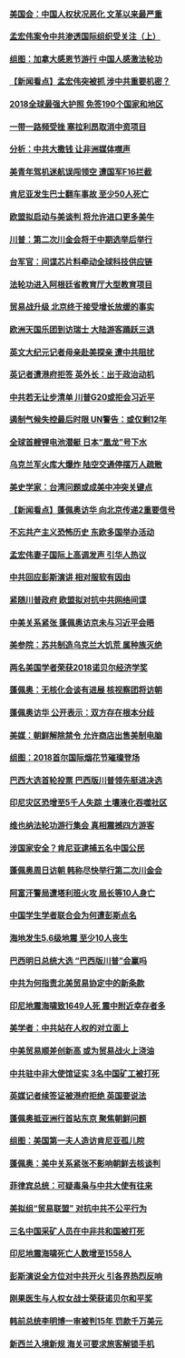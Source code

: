 #### [美国会：中国人权状况恶化 文革以来最严重](../pages/nsc418/n10775405.md?t=10110932) 

#### [孟宏伟案令中共渗透国际组织受关注（上）](../pages/nsc418/n10773407.md?t=10110932) 

#### [组图：加拿大感恩节游行 中国人感激法轮功](../pages/nsc418/n10774602.md?t=10110932) 

#### [【新闻看点】孟宏伟突被抓 涉中共重要机密？](../pages/nsc418/n10774768.md?t=10110932) 

#### [2018全球最强大护照 免签190个国家和地区](../pages/nsc418/n10774785.md?t=10110932) 

#### [一带一路频受挫 塞拉利昂取消中资项目](../pages/nsc418/n10774667.md?t=10110932) 

#### [分析：中共大撒钱 让非洲媒体噤声](../pages/nsc418/n10772349.md?t=10110932) 

#### [美青年驾机迷航误闯领空 遭国军F16拦截](../pages/nsc418/n10774153.md?t=10110932) 

#### [肯尼亚发生巴士翻车事故 至少50人死亡](../pages/nsc418/n10774150.md?t=10110932) 

#### [欧盟拟启动与美谈判 将允许进口更多美牛](../pages/nsc418/n10773644.md?t=10110932) 

#### [川普：第二次川金会将于中期选举后举行](../pages/nsc418/n10773708.md?t=10110932) 

#### [台军官：间谍芯片料牵动全球科技供应链](../pages/nsc418/n10772822.md?t=10110932) 

#### [法轮功进入阿根廷省教育厅大型教育项目](../pages/nsc418/n10772186.md?t=10110932) 

#### [贸易战升级 北京终于接受增长放缓的事实](../pages/nsc418/n10772868.md?t=10110932) 

#### [欧洲天国乐团到访瑞士 大陆游客踊跃三退](../pages/nsc418/n10772672.md?t=10110932) 

#### [英文大纪元记者母亲赴美探亲 遭中共阻扰](../pages/nsc418/n10772575.md?t=10110932) 

#### [英记者遭港府拒签 英外长：出于政治动机](../pages/nsc418/n10772603.md?t=10110932) 

#### [中共若无让步清单 川普G20或拒会习近平](../pages/nsc418/n10771813.md?t=10110932) 

#### [遏制气候失控最后时限 UN警告：或仅剩12年](../pages/nsc418/n10771411.md?t=10110932) 

#### [全球首艘锂电池潜艇 日本“凰龙”号下水](../pages/nsc418/n10771671.md?t=10110932) 

#### [乌克兰军火库大爆炸 陆空交通停摆万人疏散](../pages/nsc418/n10771658.md?t=10110932) 

#### [美史学家：台湾问题或成美中冲突关键点](../pages/nsc418/n10771318.md?t=10110932) 

#### [【新闻看点】蓬佩奥访华 向北京传递2重要信号](../pages/nsc418/n10770311.md?t=10110932) 

#### [不忘共产主义恐怖历史 东欧多国举办活动](../pages/nsc418/n10770391.md?t=10110932) 

#### [孟宏伟妻子国际上高调发声 引华人热议](../pages/nsc418/n10770153.md?t=10110932) 

#### [中共回应彭斯演讲 相对服软有因由](../pages/nsc418/n10770070.md?t=10110932) 

#### [紧随川普政府 欧盟拟对抗中共网络间谍](../pages/nsc418/n10770155.md?t=10110932) 

#### [中美关系紧张 蓬佩奥访京未与习近平会晤](../pages/nsc418/n10770076.md?t=10110932) 

#### [美参院：苏共制造乌克兰大饥荒 属种族灭绝](../pages/nsc418/n10769945.md?t=10110932) 

#### [两名美国学者荣获2018诺贝尔经济学奖](../pages/nsc418/n10768693.md?t=10110932) 

#### [蓬佩奥：无核化会谈有进展 核视察团将访朝](../pages/nsc418/n10768194.md?t=10110932) 

#### [蓬佩奥访华 公开表示：双方存在根本分歧](../pages/nsc418/n10768365.md?t=10110932) 

#### [美媒：朝鲜解除禁令 允许商店出售美制电脑](../pages/nsc418/n10768025.md?t=10110932) 

#### [组图：2018首尔国际烟花节璀璨登场](../pages/nsc418/n10767652.md?t=10110932) 

#### [巴西大选首轮投票 巴西版川普领先挺进决选](../pages/nsc418/n10767437.md?t=10110932) 

#### [印尼灾区恐增至5千人失踪 土壤液化吞噬社区](../pages/nsc418/n10767209.md?t=10110932) 

#### [维也纳法轮功游行集会 真相震撼四方游客](../pages/nsc418/n10758570.md?t=10110932) 

#### [涉国家安全？肯尼亚逮捕五名中国公民](../pages/nsc418/n10766880.md?t=10110932) 

#### [蓬佩奥周日访朝 韩称尽快举行第二次川金会](../pages/nsc418/n10766794.md?t=10110932) 

#### [阿富汗警局遭塔利班火攻 局长等10人身亡](../pages/nsc418/n10766385.md?t=10110932) 

#### [中国学生学者联合会为何遭彭斯点名](../pages/nsc418/n10760013.md?t=10110932) 

#### [海地发生5.6级地震 至少10人丧生](../pages/nsc418/n10766327.md?t=10110932) 

#### [巴西明日总统大选 “巴西版川普”会赢吗](../pages/nsc418/n10765804.md?t=10110932) 

#### [中共为何指责北美贸易协定中的新条款](../pages/nsc418/n10764045.md?t=10110932) 

#### [印尼地震海啸致1649人死 震中附近幸存者多](../pages/nsc418/n10765593.md?t=10110932) 

#### [美学者：中共站在人权的对立面上](../pages/nsc418/n10765561.md?t=10110932) 

#### [中美贸易顺差创新高 或为贸易战火上浇油](../pages/nsc418/n10765428.md?t=10110932) 

#### [中共驻中非大使馆证实 3名中国矿工被打死](../pages/nsc418/n10765350.md?t=10110932) 

#### [英媒记者续签证被港府拒绝 英国要说法](../pages/nsc418/n10765285.md?t=10110932) 

#### [蓬佩奥抵亚洲行首站东京 聚焦朝鲜问题](../pages/nsc418/n10765171.md?t=10110932) 

#### [组图：美国第一夫人造访肯尼亚孤儿院](../pages/nsc418/n10764950.md?t=10110932) 

#### [蓬佩奥：美中关系紧张不影响朝鲜去核谈判](../pages/nsc418/n10764368.md?t=10110932) 

#### [菲律宾总统：可疑毒枭与中共大使有往来](../pages/nsc418/n10764188.md?t=10110932) 

#### [美拟组“贸易联盟” 对抗中共不公平行为](../pages/nsc418/n10764268.md?t=10110932) 

#### [三名中国采矿人员在中非共和国被打死](../pages/nsc418/n10764158.md?t=10110932) 

#### [印尼地震海啸死亡人数增至1558人](../pages/nsc418/n10763887.md?t=10110932) 

#### [彭斯演说全方位对中共开火 引各界热烈反响](../pages/nsc418/n10763272.md?t=10110932) 

#### [刚果医生与人权女战士荣获诺贝尔和平奖](../pages/nsc418/n10763082.md?t=10110932) 

#### [韩前总统李明博一审被判15年 罚款千万美元](../pages/nsc418/n10762822.md?t=10110932) 

#### [新西兰入境新规 海关可要求旅客解锁手机](../pages/nsc418/n10762852.md?t=10110932) 

